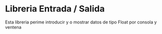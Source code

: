 # Libreria Entrada / Salida
Esta libreria perime introducir y o mostrar datos de tipo Float por consola y ventena
